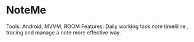 # NoteMe
Tools: Android, MVVM, ROOM
Features: Daily working task note timeliline , tracing and manage a note more effective way.
